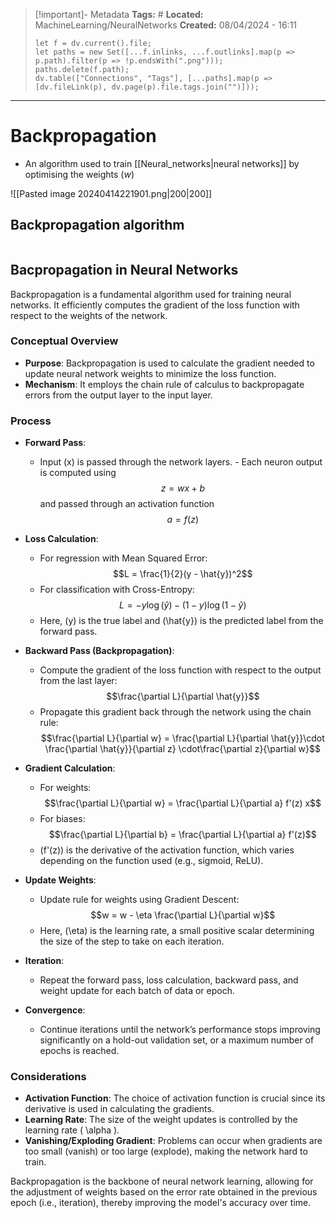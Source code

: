 > [!important]- Metadata
> **Tags:** #
> **Located:** MachineLearning/NeuralNetworks
> **Created:** 08/04/2024 - 16:11
> ```dataviewjs
> let f = dv.current().file;
> let paths = new Set([...f.inlinks, ...f.outlinks].map(p => p.path).filter(p => !p.endsWith(".png")));
> paths.delete(f.path);
> dv.table(["Connections", "Tags"], [...paths].map(p => [dv.fileLink(p), dv.page(p).file.tags.join("")]));
> ```

___
# Backpropagation
- An algorithm used to train [[Neural_networks|neural networks]] by optimising the weights ($w$) 



![[Pasted image 20240414221901.png|200|200]]

## Backpropagation algorithm 
```python

```
## Bacpropagation in Neural Networks

Backpropagation is a fundamental algorithm used for training neural networks. It efficiently computes the gradient of the loss function with respect to the weights of the network.

### Conceptual Overview

- **Purpose**: Backpropagation is used to calculate the gradient needed to update neural network weights to minimize the loss function.
- **Mechanism**: It employs the chain rule of calculus to backpropagate errors from the output layer to the input layer.

### Process

- **Forward Pass**:
    -  Input \(x\) is passed through the network layers.
      - Each neuron output is computed using $$z = wx + b$$ and passed through an activation function $$a = f(z)$$

- **Loss Calculation**:
  - For regression with Mean Squared Error: $$L = \frac{1}{2}(y - \hat{y})^2$$
  - For classification with Cross-Entropy: $$L = -y \log(\hat{y}) - (1-y) \log(1-\hat{y})$$
  - Here, \(y\) is the true label and \(\hat{y}\) is the predicted label from the forward pass.

- **Backward Pass (Backpropagation)**:
  - Compute the gradient of the loss function with respect to the output from the last layer: $$\frac{\partial L}{\partial \hat{y}}$$
  - Propagate this gradient back through the network using the chain rule: $$\frac{\partial L}{\partial w} = \frac{\partial L}{\partial \hat{y}}\cdot \frac{\partial \hat{y}}{\partial z} \cdot\frac{\partial z}{\partial w}$$

- **Gradient Calculation**:
  - For weights: $$\frac{\partial L}{\partial w} = \frac{\partial L}{\partial a} f'(z) x$$
  - For biases: $$\frac{\partial L}{\partial b} = \frac{\partial L}{\partial a} f'(z)$$
  - \(f'(z)\) is the derivative of the activation function, which varies depending on the function used (e.g., sigmoid, ReLU).

- **Update Weights**:
  - Update rule for weights using Gradient Descent: $$w = w - \eta \frac{\partial L}{\partial w}$$
  - Here, \(\eta\) is the learning rate, a small positive scalar determining the size of the step to take on each iteration.

- **Iteration**:
  - Repeat the forward pass, loss calculation, backward pass, and weight update for each batch of data or epoch.

- **Convergence**:
  - Continue iterations until the network’s performance stops improving significantly on a hold-out validation set, or a maximum number of epochs is reached.

### Considerations

- **Activation Function**: The choice of activation function is crucial since its derivative is used in calculating the gradients.
- **Learning Rate**: The size of the weight updates is controlled by the learning rate \( \alpha \).
- **Vanishing/Exploding Gradient**: Problems can occur when gradients are too small (vanish) or too large (explode), making the network hard to train.

Backpropagation is the backbone of neural network learning, allowing for the adjustment of weights based on the error rate obtained in the previous epoch (i.e., iteration), thereby improving the model's accuracy over time.